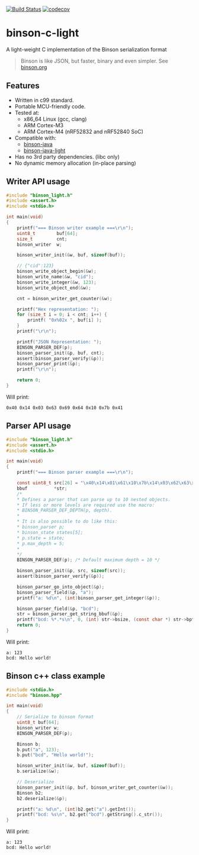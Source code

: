 [![Build Status](https://travis-ci.org/assaabloy-ppi/binson-c-light.svg?branch=master)](https://travis-ci.org/assaabloy-ppi/binson-c-light) [![codecov](https://codecov.io/gh/assaabloy-ppi/binson-c-light/branch/master/graph/badge.svg)](https://codecov.io/gh/assaabloy-ppi/binson-c-light)


# binson-c-light

A light-weight C implementation of the Binson serialization format

> Binson is like JSON, but faster, binary and even simpler. See [binson.org](http://binson.org/)

Features
---------

* Written in c99 standard.
* Portable MCU-friendly code.
* Tested at:
  * x86_64 Linux (gcc, clang)
  * ARM Cortex-M3
  * ARM Cortex-M4 (nRF52832 and nRF52840 SoC)
* Compatible with:
  * [binson-java](https://github.com/franslundberg/binson-java)
  * [binson-java-light](https://github.com/franslundberg/binson-java-light)
* Has no 3rd party dependencies. (libc only)
* No dynamic memory allocation (in-place parsing)

Writer API usage
---------

```c
#include "binson_light.h"
#include <assert.h>
#include <stdio.h>

int main(void)
{
    printf("=== Binson writer example ===\r\n");
    uint8_t        buf[64];
    size_t         cnt;
    binson_writer  w;

    binson_writer_init(&w, buf, sizeof(buf));

    // {"cid":123}
    binson_write_object_begin(&w);
    binson_write_name(&w, "cid");
    binson_write_integer(&w, 123);
    binson_write_object_end(&w);

    cnt = binson_writer_get_counter(&w);

    printf("Hex representation: ");
    for (size_t i = 0; i < cnt; i++) {
        printf( "0x%02x ", buf[i] );
    }
    printf("\r\n");

    printf("JSON Representation: ");
    BINSON_PARSER_DEF(p);
    binson_parser_init(&p, buf, cnt);
    assert(binson_parser_verify(&p));
    binson_parser_print(&p);
    printf("\r\n");

    return 0;
}
```
Will print:

`
0x40 0x14 0x03 0x63 0x69 0x64 0x10 0x7b 0x41
`

Parser API usage
---------


```c
#include "binson_light.h"
#include <assert.h>
#include <stdio.h>

int main(void)
{
    printf("=== Binson parser example ===\r\n");

    const uint8_t src[26] = "\x40\x14\x01\x61\x10\x7b\x14\x03\x62\x63\x64\x14\x0c\x48\x65\x6c\x6c\x6f\x20\x77\x6f\x72\x6c\x64\x21\x41";
    bbuf          *str;
    /*
    * Defines a parser that can parse up to 10 nested objects.
    * If less or more levels are required use the macro:
    * BINSON_PARSER_DEF_DEPTH(p, depth).
    *
    * It is also possible to do like this:
    * binson_parser p;
    * binson_state states[5];
    * p.state = state;
    * p.max_depth = 5;
    *
    */
    BINSON_PARSER_DEF(p); /* Default maximum depth = 10 */

    binson_parser_init(&p, src, sizeof(src));
    assert(binson_parser_verify(&p));

    binson_parser_go_into_object(&p);
    binson_parser_field(&p, "a");
    printf("a: %d\n", (int)binson_parser_get_integer(&p));

    binson_parser_field(&p, "bcd");
    str = binson_parser_get_string_bbuf(&p);
    printf("bcd: %*.*s\n", 0, (int) str->bsize, (const char *) str->bptr);
    return 0;
}

```
Will print:

```
a: 123
bcd: Hello world!
```

Binson c++ class example
---------

```c
#include <stdio.h>
#include "binson.hpp"

int main(void)
{
    // Serialize to binson format
    uint8_t buf[64];
    binson_writer w;
    BINSON_PARSER_DEF(p);

    Binson b;
    b.put("a", 123);
    b.put("bcd", "Hello world!");

    binson_writer_init(&w, buf, sizeof(buf));
    b.serialize(&w);

    // Deserialize
    binson_parser_init(&p, buf, binson_writer_get_counter(&w));
    Binson b2;
    b2.deserialize(&p);

    printf("a: %d\n", (int)b2.get("a").getInt());
    printf("bcd: %s\n", b2.get("bcd").getString().c_str());
}

```
Will print:

```
a: 123
bcd: Hello world!
```
